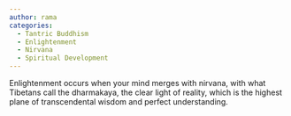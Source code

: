 ```yaml
---
author: rama
categories:
  - Tantric Buddhism
  - Enlightenment
  - Nirvana
  - Spiritual Development
---
```


Enlightenment occurs when your mind merges with nirvana, with what Tibetans call the dharmakaya, the clear light of reality, which is the highest plane of transcendental wisdom and perfect understanding.
